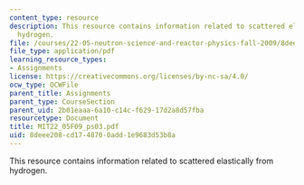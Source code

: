```yaml
---
content_type: resource
description: This resource contains information related to scattered elastically from
  hydrogen.
file: /courses/22-05-neutron-science-and-reactor-physics-fall-2009/8deee208cd1748700add1e9683d53b8a_MIT22_05F09_ps03.pdf
file_type: application/pdf
learning_resource_types:
- Assignments
license: https://creativecommons.org/licenses/by-nc-sa/4.0/
ocw_type: OCWFile
parent_title: Assignments
parent_type: CourseSection
parent_uid: 2b01eaaa-6a10-c14c-f629-17d2a8d57fba
resourcetype: Document
title: MIT22_05F09_ps03.pdf
uid: 8deee208-cd17-4870-0add-1e9683d53b8a
---
```

This resource contains information related to scattered elastically from hydrogen.